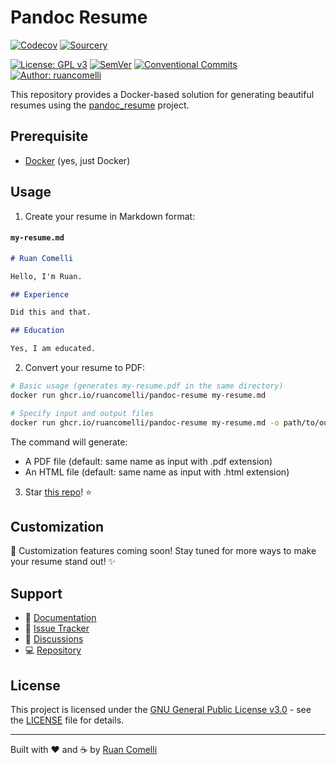 # Pandoc Resume

<!-- [![CI](https://github.com/ruancomelli/brag-ai/actions/workflows/ci.yaml/badge.svg)](https://github.com/ruancomelli/brag-ai/actions/workflows/ci.yaml) -->

[![Codecov](https://codecov.io/gh/ruancomelli/brag-ai/branch/main/graph/badge.svg)](https://codecov.io/gh/ruancomelli/brag-ai)
[![Sourcery](https://img.shields.io/badge/Sourcery-enabled-orange?logo=hackthebox&logoColor=orange)](https://sourcery.ai)

[![License: GPL v3](https://img.shields.io/badge/License-GPLv3-blue.svg)](https://www.gnu.org/licenses/gpl-3.0)
[![SemVer](https://img.shields.io/badge/semver-2.0.0-green)](https://semver.org/spec/v2.0.0.html)
[![Conventional Commits](https://img.shields.io/badge/Conventional%20Commits-1.0.0-yellow.svg)](https://conventionalcommits.org)
[![Author: ruancomelli](https://img.shields.io/badge/ruancomelli-blue?style=flat&label=author)](https://github.com/ruancomelli)

This repository provides a Docker-based solution for generating beautiful resumes using the [pandoc_resume](https://github.com/mszep/pandoc_resume) project.

## Prerequisite

- [Docker](https://docs.docker.com/get-started/get-docker/) (yes, just Docker)

## Usage

1. Create your resume in Markdown format:

#### **`my-resume.md`**

```markdown
# Ruan Comelli

Hello, I'm Ruan.

## Experience

Did this and that.

## Education

Yes, I am educated.
```

2. Convert your resume to PDF:

```bash
# Basic usage (generates my-resume.pdf in the same directory)
docker run ghcr.io/ruancomelli/pandoc-resume my-resume.md

# Specify input and output files
docker run ghcr.io/ruancomelli/pandoc-resume my-resume.md -o path/to/output/cv.pdf
```

The command will generate:

- A PDF file (default: same name as input with .pdf extension)
- An HTML file (default: same name as input with .html extension)

3. Star [this repo](https://github.com/ruancomelli/pandoc-resume)! ⭐

## Customization

🚧 Customization features coming soon! Stay tuned for more ways to make your resume stand out! ✨

<!--
You can customize your resume by:

1. Editing your Markdown file
2. Modifying the styles in the `pandoc_resume/styles` directory
-->

## Support

- 📖 [Documentation](https://github.com/ruancomelli/pandoc-resume)
- 🐛 [Issue Tracker](https://github.com/ruancomelli/pandoc-resume/issues)
- 💬 [Discussions](https://github.com/ruancomelli/pandoc-resume/discussions)
- 💻 [Repository](https://github.com/ruancomelli/pandoc-resume)

## License

This project is licensed under the [GNU General Public License v3.0](https://choosealicense.com/licenses/gpl-3.0/) - see the [LICENSE](LICENSE) file for details.

---

Built with ❤️ and ☕ by [Ruan Comelli](https://github.com/ruancomelli)
